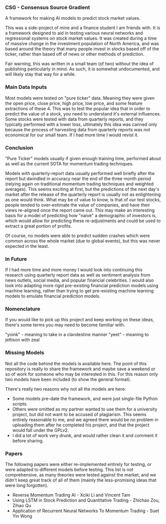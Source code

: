 ### CSG - Consensus Source Gradient
A framework for making AI models to predict stock market values.

This was a side-project of mine and a finance student I am friends with. It is a framework designed to aid
in testing various neural networks and regressional systems on stock market values. It was created during a 
time of massive change in the investment population of North America, and was based around the theory that
many people invest in stocks based off of the ticker, rather than based off of news or other methods of
prediction.

Fair warning, this was written in a small team (of two) without the idea of publishing particularly in mind.
As such, it is somewhat undocumented, and will likely stay that way for a while.

### Main Data Inputs
Most models were tested on "pure ticker" data. Meaning they were given the open price, close price, high price,
low price, and some feature extractions of these 4. This was to test the popular idea that in order to predict
the value of a stock, you need to understand it's external influences. Some stocks were tested with data from
quarterly reports, and they typically performed with a lower loss, ultimately this idea was canned only because
the process of harvesting data from quarterly reports was not economical for our small team. If I had more time
I would revist it.

### Conclusion
"Pure Ticker" models usually if given enough training time, performed about as well as the current SOTA for
momentum trading techniques.

Models with quarterly-report data usually performed well briefly after the report
but dwindled in accuracy near the end of the three month period (relying again on traditional momentum
trading techniques and weighted averages). This seems exciting at first, but the predictions of the next
day's market after the release of the quarterly report is usually not as enlightening as one would think.
What may be of value to know, is that of our test stocks, people tended to over-estimate the value of 
companies, and have their views re-aligned once the report came out. This may make an interesting basis
for a model of predicting how "naive" a demographic of investors is, which would allow for predicting these
re-adjustments and could be used to extract a great portion of profits.

Of course, no models were able to predict sudden crashes which were common across the whole market (due to
global events), but this was never expected in the least.

### In Future
If I had more time and more money I would look into continuing this research using quarterly report data as 
well as sentiment analysis from news outlets, social media, and popular financial celebrities. I would also
look into adapting more rigid pre-existing financial prediction models using machine learning, rather than
trying to get pre-existing machine learning models to emulate financial prediction models.

### Nomenclature 
If you would like to pick up this project and keep working on these ideas, there's some terms you may need 
to become familiar with. 

"yoink" - meaning to take in a clandestine manner
"yeet"  - meaning to jettison with zeal

### Missing Models
Not all the code behind the models is available here. The point of this repository is really to share the 
framework and maybe save a weekend or so of work for someone who may be interested in this. For this reason 
only two models have been included (to show the general format).

There's really two reasons why not all the models are here:
- Some models pre-date the framework, and were just single-file Python scripts.
- Others were omitted as my partner wanted to use them for a university project, but did not want to be accused of 
plagiarism. This seems entirely reasonable to me, and we agreed there would be no problem in uploading them 
after he completed his project, and that the project would fall under the GPLv2.
- I did a lot of work very drunk, and would rather clean it and comment it before sharing.

### Papers
The following papers were either re-implemented entirely for testing, or were adapted to different models
before testing. This list is not comprehensive, as many theories were tested against the market, and we 
didn't keep great track of all of them (mainly the less-promising ideas that were long forgotten).

- Reverse Momentum Trading AI - Xciki Li and Vincent Tam
- Using LSTM in Stock Prediction and Quantitative Trading - Zhichao Zou, Zihao Qu
- Application of Recurrent Neural Networks To Momentum Trading - Suet Yin Wong


